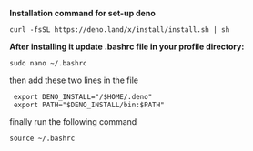 **Installation command for set-up deno**

```
curl -fsSL https://deno.land/x/install/install.sh | sh

```

**After installing it update .bashrc file in your profile directory:**

```
sudo nano ~/.bashrc

```

then add these two lines in the file

```
 export DENO_INSTALL="/$HOME/.deno"
 export PATH="$DENO_INSTALL/bin:$PATH"

```

finally run the following command 

```
source ~/.bashrc

```